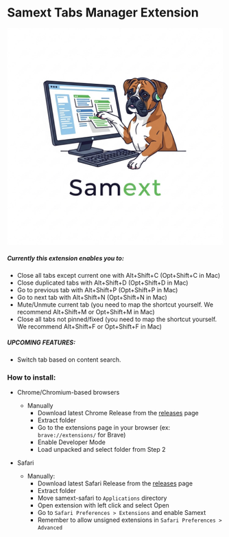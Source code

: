 # Samext Tabs Manager Extension

![Readme logo](images/readme-logo.png)

##### Currently this extension enables you to:
- Close all tabs except current one with Alt+Shift+C (Opt+Shift+C in Mac)
- Close duplicated tabs with Alt+Shift+D (Opt+Shift+D in Mac)
- Go to previous tab with Alt+Shift+P (Opt+Shift+P in Mac)
- Go to next tab with Alt+Shift+N (Opt+Shift+N in Mac)
- Mute/Unmute current tab (you need to map the shortcut yourself. We recommend Alt+Shift+M or Opt+Shift+M in Mac)
- Close all tabs not pinned/fixed (you need to map the shortcut yourself. We recommend Alt+Shift+F or Opt+Shift+F in Mac)

##### UPCOMING FEATURES:
- Switch tab based on content search.

### How to install:
- Chrome/Chromium-based browsers
    - Manually
        - Download latest Chrome Release from the [releases](https://github.com/tanoargie/samext/releases) page
        - Extract folder
        - Go to the extensions page in your browser (ex: `brave://extensions/` for Brave)
        - Enable Developer Mode
        - Load unpacked and select folder from Step 2

- Safari
    - Manually:
        - Download latest Safari Release from the [releases](https:github.com/tanoargie/samext/releases) page
        - Extract folder
        - Move samext-safari to `Applications` directory
        - Open extension with left click and select Open
        - Go to `Safari Preferences > Extensions` and enable Samext
        - Remember to allow unsigned extensions in `Safari Preferences > Advanced`
